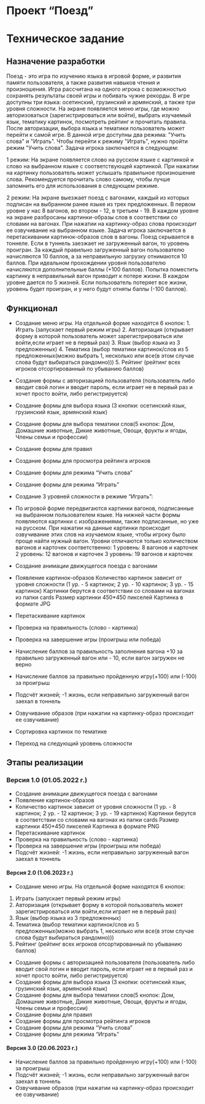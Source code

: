 # Проект “Поезд”

# Техническое задание

## Назначение разработки
Поезд - это игра по изучению языка в игровой форме, и развития памяти пользователя, а также развития навыков чтения и произношения. Игра рассчитана на одного игрока с возможностью сохранять результаты своей игры и побивать чужие рекорды. В игре доступны три языка: осетинский, грузинский и армянский, а также три уровня сложности.
 На экране появляется меню игры, где можно авторизоваться (зарегистрироваться или войти), выбрать изучаемый язык, тематику картинок, посмотреть рейтинг и прочитать правила. После авторизации, выбора языка и тематики пользователь может перейти к самой игре. В данной игре доступны два режима: "Учить слова" и "Играть". Чтобы перейти к режиму "Играть", нужно пройти режим "Учить слова". 
Задача игрока заключается в следующем:

1 режим: На экране появляется слово на русском языке с картинкой и слово на выбранном языке с соответствующей картинкой. При нажатии на картинку пользователь может услышать правильное произношение слова. Рекомендуется прочитать слово самому, чтобы лучше запомнить его для использования в следующем режиме. 

2 режим: На экране выезжает поезд с вагонами, каждый из которых подписан на выбранном ранее языке из трех предложенных. В первом уровне у нас 8 вагонов, во втором - 12, в третьем - 19. В каждом уровне на экране разбросаны картинки-образы слов в соответствии со словами на вагонах. При нажатии на картинку-образ слова происходит ее озвучивание на выбранном языке. Задача игрока заключается в перетаскивании картинок-образов слов в вагоны. Поезд скрывается в тоннеле. Если в туннель заезжает не загруженный вагон, то уровень проигран. За каждый правильно загруженный вагон пользователю начисляются 10 баллов, а за неправильную загрузку отнимаются 10 баллов. При идеальном прохождении уровня пользователю начисляются дополнительные баллы (+100 баллов). Попытка поместить картинку в неправильный вагон приводит к потере жизни. В каждом уровне дается по 5 жизней. Если пользователь потеряет все жизни, уровень будет проигран, и у него будут отняты баллы (-100 баллов).

## Функционал
 - Создание меню игры. На отдельной форме находятся 6 кнопок:
         1. Играть (запускает первый режим игры)
         2. Авторизация (открывает форму в которой пользователь может зарегистрироваться или войти,если играет не в первый раз)
         3. Язык (выбор языка из 3 предложенных)
         4. Тематика (выбор тематики картинок/слов из 5 предложенных(можно выбрать 1, несколько или все(в этом случае слова будут выбираться рандомно)))
         5. Рейтинг (рейтинг всех игроков отсортированный по убыванию баллов)
- Создание формы с авторизацией пользователя (пользователь либо вводит свой логин и вводит пароль, если играет не в первый раз и хочет просто войти, либо регистрируется)
- Создание формы для выбора языка (3 кнопки: осетинский язык, грузинский язык, армянский язык)
- Создание формы для выбора тематики слов(5 кнопок: Дом, Домашние животные, Дикие животные, Овощи, фрукты и ягоды, Члены семьи и профессии)
- Создание формы для правил 
- Создание формы для просмотра рейтинга игроков 
- Создание формы для режима “Учить слова” 
- Создание формы для режима “Играть”
- Создание 3 уровней сложности в режиме “Играть”:
- По игровой форме передвигаются картинки вагонов, подписанные на выбранном пользователем языке. На нижней части формы появляются картинки с изображениями, также подписанные, но уже на русском. При нажатии на данные картинки происходит озвучивание этих слов на изучаемом языке, чтобы игроку было проще найти нужный вагон. Уровни отличаются только количеством вагонов и карточек соответственно: 1 уровень: 8 вагонов и карточек
			2 уровень: 12 вагонов и карточек
			3 уровень: 19 вагонов и карточек
- Создание анимации движущегося поезда с вагонами
- Появление картинок-образов
      Количество картинок зависит от уровня сложности (1 ур. - 5 картинок; 2 ур. - 10 картинок; 3 ур. - 15 картинок)
      Картинки берутся в соответствии со словами на вагонах из папки cards
      Размер картинки 450*450 пикселей
      Картинка в формате JPG

- Перетаскивание картинок
- Проверка на правильность (слово - картинка)
- Проверка на завершение игры (проигрыш или победа)
- Начисление баллов за правильность заполнения вагона +10 за правильно загруженный вагон или - 10, если вагон загружен не верно
- Начисление баллов за правильно пройденную игру(+100) или (-100) за проигрыш
- Подсчёт жизней; -1 жизнь, если неправильно загруженный вагон заехал в тоннель
- Озвучивание образов (при нажатии на картинку-образ происходит ее озвучивание)
- Сортировка картинок по тематике
- Переход на следующий уровень сложности 
## Этапы реализации
### Версия 1.0 (01.05.2022 г.)
- Создание анимации движущегося поезда с вагонами
- Появление картинок-образов
- Количество картинок зависит от уровня сложности (1 ур. - 8 картинок; 2 ур. - 12 картинок; 3 ур. - 19 картинок)
  Картинки берутся в соответствии со словами на вагонах из папки cards
  Размер картинки 450*450 пикселей
  Картинка в формате PNG
- Перетаскивание картинок
- Проверка на правильность (слово - картинка)
- Проверка на завершение игры (проигрыш или победа)
- Подсчёт жизней: -1 жизнь, если неправильно загруженный вагон заехал в тоннель
#### Версия 2.0 (1.06.2023 г.)
 - Создание меню игры. На отдельной форме находятся 6 кнопок:
1. Играть (запускает первый режим игры)
2. Авторизация (открывает форму в которой пользователь может зарегистрироваться или войти,если играет не в первый раз)
3. Язык (выбор языка из 3 предложенных)
4. Тематика (выбор тематики картинок/слов из 5 предложенных(можно выбрать 1, несколько или все(в этом случае слова будут выбираться рандомно)))
5. Рейтинг (рейтинг всех игроков отсортированный по убыванию баллов)
- Создание формы с авторизацией пользователя (пользователь либо вводит свой логин и вводит пароль, если играет не в первый раз и хочет просто войти, либо регистрируется)
- Создание формы для выбора языка (3 кнопки: осетинский язык, грузинский язык, армянский язык)
- Создание формы для выбора тематики слов(5 кнопок: Дом, Домашние животные, Дикие животные, Овощи, фрукты и ягоды, Члены семьи и профессии)
- Создание формы для правил 
- Создание формы для просмотра рейтинга игроков 
- Создание формы для режима “Учить слова” 
- Создание формы для режима “Играть”


#### Версия 3.0 (20.06.2023 г.)
- Начисление баллов за правильно пройденную игру(+100) или (-100) за проигрыш
- Подсчёт жизней; -1 жизнь, если неправильно загруженный вагон заехал в тоннель
- Озвучивание образов (при нажатии на картинку-образ происходит ее озвучивание)
